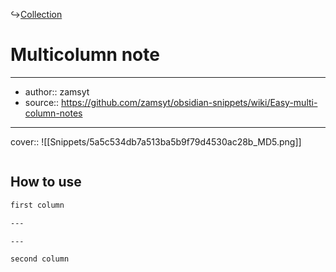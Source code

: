 ↪[Collection](Collection.md)

# Multicolumn note

---

- author:: zamsyt
- source:: https://github.com/zamsyt/obsidian-snippets/wiki/Easy-multi-column-notes

---

cover:: ![[Snippets/5a5c534db7a513ba5b9f79d4530ac28b_MD5.png]]

```css

```

## How to use

```md
first column

---

---

second column
```

